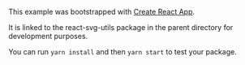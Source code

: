 This example was bootstrapped with [Create React App](https://github.com/facebook/create-react-app).

It is linked to the react-svg-utils package in the parent directory for development purposes.

You can run `yarn install` and then `yarn start` to test your package.
